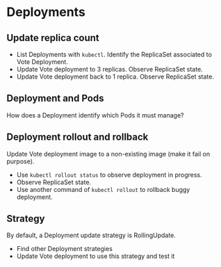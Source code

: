 # Deployments

## Update replica count

- List Deployments with `kubectl`. Identify the ReplicaSet associated to Vote Deployment. 
- Update Vote deployment to 3 replicas. Observe ReplicaSet state.
- Update Vote deployment back to 1 replica. Observe ReplicaSet state.

## Deployment and Pods

How does a Deployment identify which Pods it must manage?

## Deployment rollout and rollback

Update Vote deployment image to a non-existing image (make it fail on purpose).

- Use `kubectl rollout status` to observe deployment in progress.
- Observe ReplicaSet state. 
- Use another command of `kubectl rollout` to rollback buggy deployment.

## Strategy

By default, a Deployment update strategy is RollingUpdate. 

- Find other Deployment strategies
- Update Vote deployment to use this strategy and test it